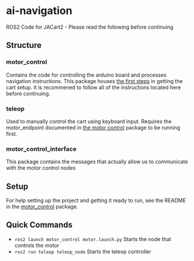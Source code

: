 # ai-navigation
ROS2 Code for JACart2 - Please read the following before continuing

## Structure

### motor_control
Contains the code for controlling the arduino board and processes navigation instructions. This package houses [the first steps](motor_control/README.md) in getting the cart setup. It is recommened to follow all of the instructions located here before continuing.

### teleop
Used to manually control the cart using keyboard input. Requires the motor_endpoint documented in [the motor control](motor_control/README.md) package to be running first.

### motor_control_interface
This package contains the messages that actually allow us to communicate with the motor control nodes

## Setup
For help setting up the project and getting it ready to run, see the README in the [motor_control](motor_control/README.md#setuphow-to-run) package.

## Quick Commands
- ```ros2 launch motor_control motor.launch.py``` Starts the node that controls the motor
- ```ros2 run teleop teleop_node``` Starts the teleop controller
